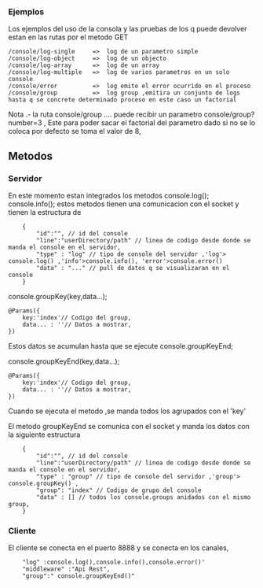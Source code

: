 


### Ejemplos

Los ejemplos del uso de la consola y las pruebas de los q puede devolver estan en las rutas por el metodo GET
```
/console/log-single     =>  log de un parametro simple
/console/log-object     =>  log de un objecto
/console/log-array      =>  log de un array
/console/log-multiple   =>  log de varios parametros en un solo console
/console/error          =>  log emite el error ocurrido en el proceso
/console/group          =>  log group ,emitira un conjunto de logs hasta q se concrete determinado proceso en este caso un factorial 
```
Nota .- la ruta console/group ....  puede recibir un parametro console/group?number=3 , Este para poder sacar el factorial 
del parametro dado si no se lo coloca por defecto se toma el valor de 8,
## Metodos
### Servidor

En este momento estan integrados los metodos 
    console.log();
    console.info();
estos metodos tienen una comunicacion con el socket y tienen la estructura de 

```
    {
        "id":"", // id del console
        "line":"userDirectory/path" // linea de codigo desde donde se manda el console en el servidor,
        "type" : "log" // tipo de console del servidor ,'log'> console.log() ,'info'>console.info(), 'error'>console.error()
        "data" : "..." // pull de datos q se visualizaran en el console    
    }
```

console.groupKey(key,data...);
```
@Params({
    key:'index'// Codigo del group,
    data... : ''// Datos a mostrar,
})
```
Estos datos se acumulan hasta que se ejecute console.groupKeyEnd;

console.groupKeyEnd(key,data...);
```
@Params({
    key:'index'// Codigo del group,
    data... : ''// Datos a mostrar,
})
```
Cuando se ejecuta el metodo ,se manda todos los agrupados con el 'key'

El metodo groupKeyEnd se comunica con el socket y manda los datos con la siguiente estructura

```
    {
        "id":"", // id del console
        "line":"userDirectory/path" // linea de codigo desde donde se manda el console en el servidor,
        "type" : "group" // tipo de console del servidor ,'group'> console.groupKey() ,
        "group": "index" // Codigo de grupo del console
        "data" : [] // todos los console.groups anidados con el mismo group,
    }
```
### Cliente

El cliente se conecta en el puerto 8888
y se conecta en los canales,
```
    "log" :console.log(),console.info(),console.error()'
    "middleware" :"Api Rest",
    "group":" console.groupKeyEnd()"
```